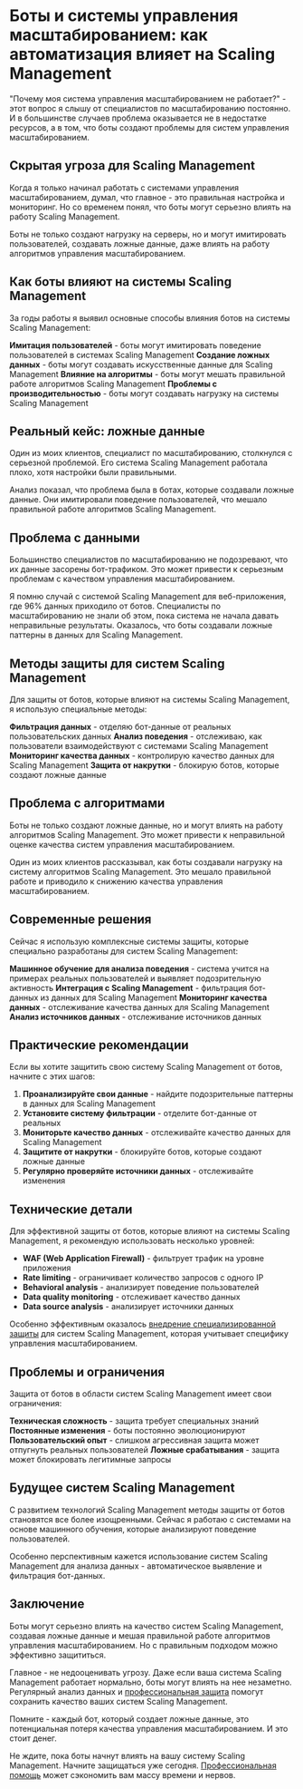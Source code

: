 # Боты и системы управления масштабированием: как автоматизация влияет на Scaling Management

"Почему моя система управления масштабированием не работает?" - этот вопрос я слышу от специалистов по масштабированию постоянно. И в большинстве случаев проблема оказывается не в недостатке ресурсов, а в том, что боты создают проблемы для систем управления масштабированием.

## Скрытая угроза для Scaling Management

Когда я только начинал работать с системами управления масштабированием, думал, что главное - это правильная настройка и мониторинг. Но со временем понял, что боты могут серьезно влиять на работу Scaling Management.

Боты не только создают нагрузку на серверы, но и могут имитировать пользователей, создавать ложные данные, даже влиять на работу алгоритмов управления масштабированием.

## Как боты влияют на системы Scaling Management

За годы работы я выявил основные способы влияния ботов на системы Scaling Management:

**Имитация пользователей** - боты могут имитировать поведение пользователей в системах Scaling Management
**Создание ложных данных** - боты могут создавать искусственные данные для Scaling Management
**Влияние на алгоритмы** - боты могут мешать правильной работе алгоритмов Scaling Management
**Проблемы с производительностью** - боты могут создавать нагрузку на системы Scaling Management

## Реальный кейс: ложные данные

Один из моих клиентов, специалист по масштабированию, столкнулся с серьезной проблемой. Его система Scaling Management работала плохо, хотя настройки были правильными.

Анализ показал, что проблема была в ботах, которые создавали ложные данные. Они имитировали поведение пользователей, что мешало правильной работе алгоритмов Scaling Management.

## Проблема с данными

Большинство специалистов по масштабированию не подозревают, что их данные засорены бот-трафиком. Это может привести к серьезным проблемам с качеством управления масштабированием.

Я помню случай с системой Scaling Management для веб-приложения, где 96% данных приходило от ботов. Специалисты по масштабированию не знали об этом, пока система не начала давать неправильные результаты. Оказалось, что боты создавали ложные паттерны в данных для Scaling Management.

## Методы защиты для систем Scaling Management

Для защиты от ботов, которые влияют на системы Scaling Management, я использую специальные методы:

**Фильтрация данных** - отделяю бот-данные от реальных пользовательских данных
**Анализ поведения** - отслеживаю, как пользователи взаимодействуют с системами Scaling Management
**Мониторинг качества данных** - контролирую качество данных для Scaling Management
**Защита от накрутки** - блокирую ботов, которые создают ложные данные

## Проблема с алгоритмами

Боты не только создают ложные данные, но и могут влиять на работу алгоритмов Scaling Management. Это может привести к неправильной оценке качества систем управления масштабированием.

Один из моих клиентов рассказывал, как боты создавали нагрузку на систему алгоритмов Scaling Management. Это мешало правильной работе и приводило к снижению качества управления масштабированием.

## Современные решения

Сейчас я использую комплексные системы защиты, которые специально разработаны для систем Scaling Management:

**Машинное обучение для анализа поведения** - система учится на примерах реальных пользователей и выявляет подозрительную активность
**Интеграция с Scaling Management** - фильтрация бот-данных из данных для Scaling Management
**Мониторинг качества данных** - отслеживание качества данных для Scaling Management
**Анализ источников данных** - отслеживание источников данных

## Практические рекомендации

Если вы хотите защитить свою систему Scaling Management от ботов, начните с этих шагов:

1. **Проанализируйте свои данные** - найдите подозрительные паттерны в данных для Scaling Management
2. **Установите систему фильтрации** - отделите бот-данные от реальных
3. **Мониторьте качество данных** - отслеживайте качество данных для Scaling Management
4. **Защитите от накрутки** - блокируйте ботов, которые создают ложные данные
5. **Регулярно проверяйте источники данных** - отслеживайте изменения

## Технические детали

Для эффективной защиты от ботов, которые влияют на системы Scaling Management, я рекомендую использовать несколько уровней:

- **WAF (Web Application Firewall)** - фильтрует трафик на уровне приложения
- **Rate limiting** - ограничивает количество запросов с одного IP
- **Behavioral analysis** - анализирует поведение пользователей
- **Data quality monitoring** - отслеживает качество данных
- **Data source analysis** - анализирует источники данных

Особенно эффективным оказалось [внедрение специализированной защиты](https://progaem.com/ustanovka-antibота-usluga-po-zashhite-ot-botов-vashih-sajtов-na-различных-cms-системах.html) для систем Scaling Management, которая учитывает специфику управления масштабированием.

## Проблемы и ограничения

Защита от ботов в области систем Scaling Management имеет свои ограничения:

**Техническая сложность** - защита требует специальных знаний
**Постоянные изменения** - боты постоянно эволюционируют
**Пользовательский опыт** - слишком агрессивная защита может отпугнуть реальных пользователей
**Ложные срабатывания** - защита может блокировать легитимные запросы

## Будущее систем Scaling Management

С развитием технологий Scaling Management методы защиты от ботов становятся все более изощренными. Сейчас я работаю с системами на основе машинного обучения, которые анализируют поведение пользователей.

Особенно перспективным кажется использование систем Scaling Management для анализа данных - автоматическое выявление и фильтрация бот-данных.

## Заключение

Боты могут серьезно влиять на качество систем Scaling Management, создавая ложные данные и мешая правильной работе алгоритмов управления масштабированием. Но с правильным подходом можно эффективно защититься.

Главное - не недооценивать угрозу. Даже если ваша система Scaling Management работает нормально, боты могут влиять на нее незаметно. Регулярный анализ данных и [профессиональная защита](https://progaem.com/ustanovka-antibота-usluga-po-zashhite-ot-botов-vashih-sajtов-na-различных-cms-системах.html) помогут сохранить качество ваших систем Scaling Management.

Помните - каждый бот, который создает ложные данные, это потенциальная потеря качества управления масштабированием. И это стоит денег.

Не ждите, пока боты начнут влиять на вашу систему Scaling Management. Начните защищаться уже сегодня. [Профессиональная помощь](https://progaem.com/ustanovka-antibота-usluga-po-zashhite-ot-botов-vashih-sajtов-na-различных-cms-системах.html) может сэкономить вам массу времени и нервов.
